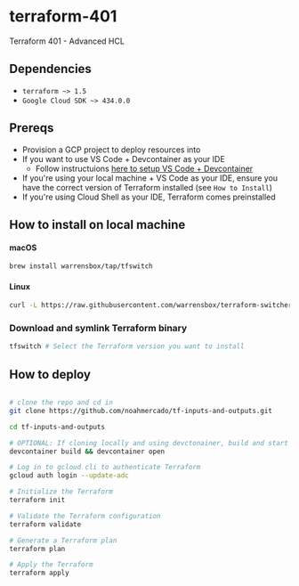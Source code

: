 # terraform-401
Terraform 401 - Advanced HCL

## Dependencies
- `terraform ~> 1.5`
- `Google Cloud SDK ~> 434.0.0`

## Prereqs
- Provision a GCP project to deploy resources into
- If you want to use VS Code + Devcontainer as your IDE
  - Follow instructuions [here to setup VS Code + Devcontainer ](https://code.visualstudio.com/docs/devcontainers/tutorial)
- If you're using your local machine + VS Code as your IDE, ensure you have the correct version of Terraform installed (see `How to Install`)
- If you're using Cloud Shell as your IDE, Terraform comes preinstalled

## How to install on local machine
#### macOS
``` bash
brew install warrensbox/tap/tfswitch  
```
  
#### Linux
``` bash
curl -L https://raw.githubusercontent.com/warrensbox/terraform-switcher/release/install.sh | bash
```

### Download and symlink Terraform binary
``` bash
tfswitch # Select the Terraform version you want to install
```

## How to deploy
```bash

# clone the repo and cd in
git clone https://github.com/noahmercado/tf-inputs-and-outputs.git

cd tf-inputs-and-outputs

# OPTIONAL: If cloning locally and using devctonainer, build and start the VS Code devcontainer which includes all the required tooling to depoy
devcontainer build && devcontainer open

# Log in to gcloud cli to authenticate Terraform
gcloud auth login --update-adc

# Initialize the Terraform
terraform init

# Validate the Terraform configuration
terraform validate

# Generate a Terraform plan
terraform plan

# Apply the Terraform
terraform apply
```


